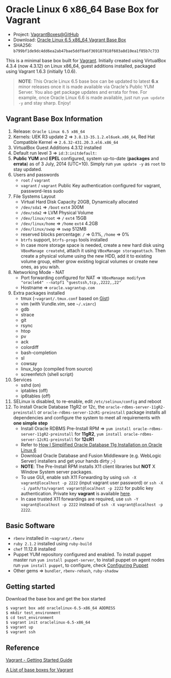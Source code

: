# Oracle Linux 6 x86_64 Base Box for Vagrant

* Project: [VagrantBoxes@GitHub](https://github.com/terrywang/vagrantboxes)
* Download: [Oracle Linux 6.5 x86_64 Vagrant Base Box](http://cloud.terry.im/vagrant/oraclelinux-6-x86_64.box)
* SHA256: `b799bf1de9dc4dd6ea2ab47bae5ddf8a6f369187018f603a8d10ea1f85b7c733`

This is a minimal base box built for [Vagrant](http://www.vagrantup.com/). Initially created using VirtualBox 4.3.4 (now 4.3.12) on Linux x86_64, guest additions installed, packaged using Vagrant 1.6.3 (initially 1.0.6).

> **NOTE**: This Oracle Linux 6.5 base box can be updated to latest **6.x** minor releases once it is made available via Oracle's Public YUM Server. You also get package updates and errata for free. For example, once Oracle Linux 6.6 is made available, just run `yum update -y` and stay sharp. Enjoy!

## Vagrant Base Box Information

1. Release: `Oracle Linux 6.5 x86_64`
2. Kernels: UEK R3 update 2 => `3.8.13-35.1.2.el6uek.x86_64`, Red Hat Compatible Kernel => `2.6.32-431.20.3.el6.x86_64` 
2. VirtualBox Guest Additions 4.3.12 installed
3. Default run level 3 => `id:3:initdefault:`
4. **Public YUM** and **EPEL** configured, system up-to-date (**packages** and **errata**) as of 3 July, 2014 (UTC+10). Simply run `yum update -y` as `root` to stay updated.
5. Users and passwords
    * `root` / `vagrant`
    * `vagrant` / `vagrant` Public Key authentication configured for vagrant, password-less sudo
6. File Systems Layout
    * Virtual Hard Disk Capacity 20GB, Dynamically allocated
    * `/dev/sda1` => `/boot` `ext4` 300M
    * `/dev/sda2` => LVM Physical Volume
    * `/dev/linux/root` => `/` `ext4` 15GB
    * `/dev/linux/home` => `/home` `ext4` 4.2GB
    * `/dev/linux/swap` => `swap` 512MB
    * reserved blocks percentage: `/` => 0.1%, `/home` => 0%
    * `btrfs` support, `btrfs-progs` tools installed
    * In case more storage space is needed, create a new hard disk using `VBoxManage createhd`, attach it using `VBoxManage storageattach`. Then create a physical volume using the new HDD, add it to existing volume group, either grow existing logical volumes or create new ones, as you wish.
7. Networking Mode - NAT
    * Port forwarding configured for NAT => `VBoxManage modifyvm "oracle64" --natpf1 "guestssh,tcp,,2222,,22"`
    * Hostname => `oracle.vagrantup.com`
8. Extra packages installed
    * tmux (`~vagrant/.tmux.conf` based on [Gist](https://gist.github.com/terrywang/3950393))
    * vim (with Vundle.vim, see `~/.vimrc`)
    * gdb
    * strace
    * git
    * rsync
    * htop
    * pv
    * ack
    * colordiff
    * bash-completion
    * sl
    * cowsay
    * linux_logo (compiled from source)
    * screenfetch (shell script)
9. Services
    * sshd (on)
    * iptables (off)
    * ip6tables (off)
10. SELinux is disabled, to re-enable, edit `/etc/selinux/config` and reboot
11. To install Oracle Database 11gR2 or 12c, the `oracle-rdbms-server-11gR2-preinstall` or `oracle-rdbms-server-12cR1-preinstall` package installs all dependencies and configure the system to meet all requirements with **one simple step**
    * Install Oracle RDBMS Pre-Install RPM => `yum install oracle-rdbms-server-11gR2-preinstall` for **11gR2**, `yum install oracle-rdbms-server-12cR1-preinstall` for **12cR1**
    * Refer to [How I Simplified Oracle Database 11g Installation on Oracle Linux 6](http://www.oracle.com/technetwork/articles/servers-storage-admin/ginnydbinstallonlinux6-1845247.html)
    * Download Oracle Database and Fusion Middleware (e.g. WebLogic Server) installers and get your hands dirty ;-)
    * **NOTE**: The Pre-Install RPM installs X11 client libraries but **NOT** X Window System server packages.
    * To use GUI, enable ssh X11 Forwarding by using `ssh -X vagrant@localhost -p 2222` (input vagrant user password) or `ssh -X -i /path/to/vagrant vagrant@localhost -p 2222` for public key authentication. Private key **vagrant** is available [here](https://raw.github.com/mitchellh/vagrant/master/keys/vagrant).
    * In case trusted X11 forwardings are required, use `ssh -Y vagrant@localhost -p 2222` instead of `ssh -X vagrant@localhost -p 2222`.

## Basic Software
* `rbenv` installed in `~vagrant/.rbenv`
* `ruby 2.1.2` installed using `ruby-build`
* `chef` 11.12.8 installed
* Puppet YUM repository configured and enabled. To install puppet master run `yum install puppet-server`, to install puppet on agent nodes run `yum install puppet`, to configure, check [Configuring Puppet](http://docs.puppetlabs.com/guides/configuring.html)
* Other gems => `bundler`, `rbenv-rehash`, `ruby-shadow`

## Getting started

Download the base box and get the box started

```bash
$ vagrant box add oraclelinux-6.5-x86_64 ADDRESS
$ mkdir test_environment
$ cd test_environment
$ vagrant init oraclelinux-6.5-x86_64
$ vagrant up
$ vagrant ssh
```

## Reference

[Vagrant - Getting Started Guide](http://docs.vagrantup.com/v2/getting-started/)

[A List of base boxes for Vagrant](http://vagrantbox.es/)

